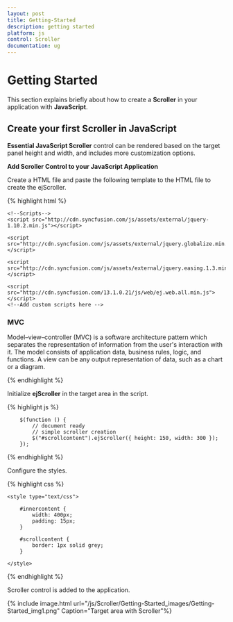 ```yaml
---
layout: post
title: Getting-Started
description: getting started
platform: js
control: Scroller
documentation: ug
---
```


# Getting Started

This section explains briefly about how to create a **Scroller** in your application with **JavaScript**.

## Create your first Scroller in JavaScript

**Essential JavaScript Scroller** control can be rendered based on the target panel height and width, and includes more customization options.

**Add Scroller Control to your JavaScript Application**

Create a HTML file and paste the following template to the HTML file to create the ejScroller.

{% highlight html %}

<!DOCTYPE html>
<html>
<head>
    <title>Getting Started Essential JS</title>
    <!-- Style sheet for default theme (flat azure) -->
    <link href="http://cdn.syncfusion.com/13.1.0.21/js/web/flat-azure/ej.web.all.min.css" rel="stylesheet" />

    <!--Scripts-->
    <script src="http://cdn.syncfusion.com/js/assets/external/jquery-1.10.2.min.js"></script>

    <script src="http://cdn.syncfusion.com/js/assets/external/jquery.globalize.min.js"></script>

    <script src="http://cdn.syncfusion.com/js/assets/external/jquery.easing.1.3.min.js"></script>

    <script src="http://cdn.syncfusion.com/13.1.0.21/js/web/ej.web.all.min.js"></script>
    <!--Add custom scripts here -->
</head>
<body>
    <!--Target area to apply Scroller.-->
    <div id="scrollcontent">
        <div>
            <!--Wrapper div for Scroller.-->
            <div class="innercontent">
                <!--Content div-->
                <h3>MVC </h3>
                <p>
                    Model–view–controller (MVC) is a software architecture pattern which
                    separates the representation of information from the user's interaction
                    with it. The model consists of application data, business rules, logic, and
                    functions. A view can be any output representation of data, such as a chart
                    or a diagram.
                </p>
            </div>
        </div>
    </div>
</body>
</html>

    

{% endhighlight %}



Initialize **ejScroller** in the target area in the script.

{% highlight js %}


        $(function () {
            // document ready
            // simple scroller creation
            $("#scrollcontent").ejScroller({ height: 150, width: 300 });
        });



{% endhighlight %}



Configure the styles.

{% highlight css %}

    
    <style type="text/css">
    
        #innercontent {
            width: 400px;
            padding: 15px;
        }
    
        #scrollcontent {
            border: 1px solid grey;
        }
    
    </style>


{% endhighlight %}



Scroller control is added to the application. 

{% include image.html url="/js/Scroller/Getting-Started_images/Getting-Started_img1.png" Caption="Target area with Scroller"%}

